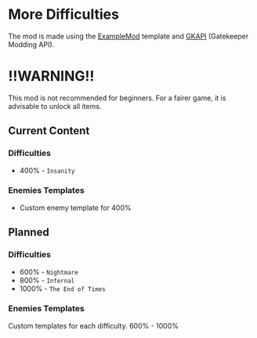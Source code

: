 # More Difficulties
The mod is made using the [ExampleMod](https://github.com/GatekeeperModding/ExampleMod) template and [GKAPI](https://github.com/Robocraft999/GKAPI) (Gatekeeper Modding API).

# !!WARNING!!
This mod is not recommended for beginners. For a fairer game, it is advisable to unlock all items.

## Current Content

### Difficulties

- 400% - ``Insanity``

### Enemies Templates

- Custom enemy template for 400%

## Planned

### Difficulties

- 600% - ``Nightmare``
- 800% - ``Infernal``
- 1000% - ``The End of Times``

### Enemies Templates

Custom templates for each difficulty. 600% - 1000%
